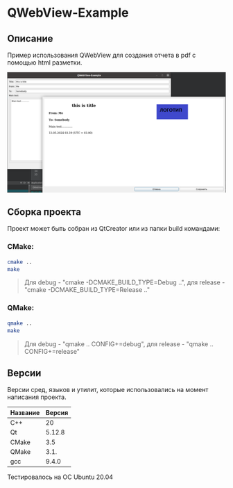 # QWebView-Example

## Описание

Пример использования QWebView для создания отчета в pdf с помощью html разметки.

![alt text](doc/QWebView-Example.png)

## Сборка проекта

Проект может быть собран из QtCreator или из папки build командами:
### CMake:

```bash
cmake ..
make
```
> Для debug - "cmake -DCMAKE_BUILD_TYPE=Debug ..", для release - "cmake -DCMAKE_BUILD_TYPE=Release .."

### QMake:

```bash
qmake ..
make
```
> Для debug - "qmake .. CONFIG+=debug", для release - "qmake .. CONFIG+=release"

## Версии

Версии сред, языков и утилит, которые использовались на момент написания проекта.

| Название   | Версия               |
| -----------|----------------------|
| C++        | 20                   |
| Qt         | 5.12.8               |
| CMake      | 3.5                  |
| QMake      | 3.1.                 |
| gcc        | 9.4.0                |

Тестировалось на ОС Ubuntu 20.04